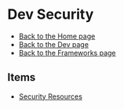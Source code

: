 # Dev Security

- [Back to the Home page](../../../README.md)
- [Back to the Dev page](../../README.md)
- [Back to the Frameworks page](../README.md)

## Items
- [Security Resources](Security%20Resources.md)
